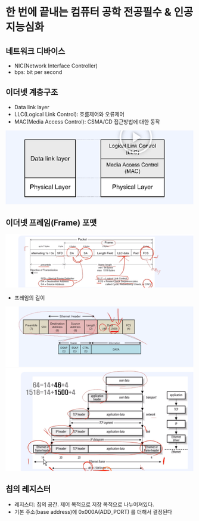 # 한 번에 끝내는 컴퓨터 공학 전공필수 & 인공지능심화

## 네트워크 디바이스

- NIC(Network Interface Controller)
- bps: bit per second

## 이더넷 계층구조

- Data link layer
- LLC(Logical Link Control): 흐름제어와 오류제어
- MAC(Media Access Control): CSMA/CD 접근방법에 대한 동작

![Alt text](images/image-21.png)

## 이더넷 프레임(Frame) 포맷

![Alt text](images/image-23.png)

- 프레임의 길이

![Alt text](images/image-24.png)
![Alt text](images/image-25.png)

## 칩의 레지스터

- 레지스터: 칩의 공간. 제어 목적으로 저장 목적으로 나누어져있다.
- 기본 주소(base address)에 0x000A(ADD_PORT) 를 더해서 결정된다
